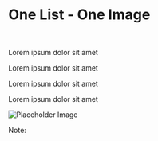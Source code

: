 # One List - One Image

<br>
<div class="container">

  <div class="column2">
    <p class="list-title">Lorem ipsum dolor sit amet</p>
    <p class="list-title">Lorem ipsum dolor sit amet</p>
    <p class="list-title">Lorem ipsum dolor sit amet</p>
    <p class="list-title">Lorem ipsum dolor sit amet</p>
  </div>
    <div class="column2">
  <div class="image-column">
    <img src="https://via.placeholder.com/400x300" alt="Placeholder Image">
  </div>
  </div>

</div>

<!-- Add some speaker notes -->

Note:
